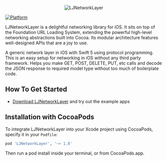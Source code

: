 <p align="center" >
  <img src="https://user-images.githubusercontent.com/20218814/209080722-8fe97795-0c99-4896-9471-f8b72b81d3da.png" alt="LJNetworkLayer" title="LJNetworkLayer">
</p>

[![Platform](https://img.shields.io/cocoapods/p/AFNetworking.svg?style=flat)](https://cocoapods.org/pods/LJNetworkLayer)

LJNetworkLayer is a delightful networking library for iOS. It sits on top of the Foundation URL Loading System, extending the powerful high-level networking abstractions built into Cocoa. Its modular architecture features well-designed APIs that are a joy to use.

A generic network layer in iOS with Swift 5 using protocol programming. This is an easy setup for networking in iOS without any third party framework. Helps you make GET, POST, DELETE, PUT, etc calls and decode the JSON response to required model type without too much of boilerplate code.

## How To Get Started

- [Download LJNetworkLayer](https://github.com/lintocj/LJNetworkLayer/archive/master.zip) and try out the example apps

## Installation with CocoaPods

To integrate LJNetworkLayer into your Xcode project using CocoaPods, specify it in your `Podfile`:

```ruby
pod 'LJNetworkLayer', '~> 1.8'
```

Then run a pod install inside your terminal, or from CocoaPods.app.
